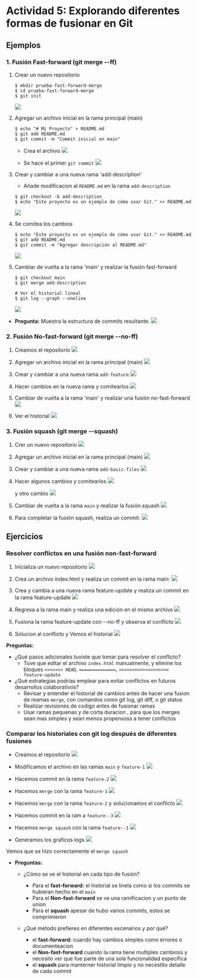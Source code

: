 # **Actividad 5: Explorando diferentes formas de fusionar en Git**

## **Ejemplos**
### **1. Fusión Fast-forward (git merge --ff)**
1. Crear un nuevo repositorio

    ```shell
    $ mkdir prueba-fast-forward-merge
    $ cd prueba-fast-forward-merge
    $ git init
    ```
    ![](img/E1-crear-directorio.png)


2. Agregar un archivo inicial en la rama principal (main)

    ```shell
    $ echo "# Mi Proyecto" > README.md
    $ git add README.md
    $ git commit -m "Commit inicial en main"
    ```

    - Crea el archivo
    ![](img/E1-crear-archivo-readme.png)

    - Se hace el primer `git commit`
    ![](img/E1-primer-commit.png)


3. Crear y cambiar a una nueva rama 'add-description'

    - Añade modificacion al `README.md` en la rama `add-description`
    ```shell
    $ git checkout -b add-description
    $ echo "Este proyecto es un ejemplo de cómo usar Git." >> README.md
    ```
    ![](img/E1-rama-fast-forward.png)


4. Se comitea los cambios
    ```shell
    $ echo "Este proyecto es un ejemplo de cómo usar Git." >> README.md
    $ git add README.md
    $ git commit -m "Agregar descripción al README.md"
    ```
    ![](img/E1-segundo-commit.png)

5. Cambiar de vuelta a la rama 'main' y realizar la fusión fast-forward
    ```shell
    $ git checkout main
    $ git merge add-description

    # Ver el historial lineal
    $ git log --graph --oneline
    ```
    ![](img/E1-rama-fast-forward.png)

- **Pregunta:** Muestra la estructura de commits resultante.
    ![](img/E1-log-graph.png)

### **2. Fusión No-fast-forward (git merge --no-ff)**

1. Creamos el repositorio
![](img/E2-crear-repositorio.png)

2. Agregar un archivo inicial en la rama principal (main)
![](img/E2-primer-commit.png)

3. Crear y cambiar a una nueva rama `add-feature`
![](img/E2-crear-rama.png)

4. Hacer cambios en la nueva rama y comitearlos
![](img/E2-segundo-commit.png)

5. Cambiar de vuelta a la rama 'main' y realizar una fusión no-fast-forward
![](img/E2-merge-no-f-f.png)

6. Ver el historial
![](img/E2-git-log-graph.png)



### **3. Fusión squash (git merge --squash)**

1.  Crer un nuevo repositorio
![](img/E3-crear-repositorio.png)

2. Agregar un archivo inicial en la rama principal (main)
![](img/E3-primer-commit.png)

3. Crear y cambiar a una nueva rama `add-basic-files`
![](img/E3-branch-squash.png)

4. Hacer algunos cambios y comitearlos
![](img/E3-segundo-commit.png)

    y otro cambio
![](img/E3-tercer-commit.png)

5. Cambiar de vuelta a la rama `main` y realizar la fusión squash
![](img/E3-merge-squash.png)

6. Para completar la fusión squash, realiza un commit:
![](img/E3-squash-final.png)


## **Ejercicios**

### **Resolver conflictos en una fusión non-fast-forward**

1. Inicializa un nuevo repositorio
![](img/C1-iniciar-repositorio.png)

2. Crea un archivo index.html y realiza un commit en la rama main:
![](img/C1-primer-commit.png)

3. Crea y cambia a una nueva rama feature-update y realiza un commit en la rama feature-update
![](img/C1-commit-branch-feature.png)


4. Regresa a la rama main y realiza una edición en el mismo archivo
![](img/C1-commit-branch-main.png)

6. Fusiona la rama feature-update con --no-ff y observa el conflicto
![](img/C1-conflicto-vsc.png)

7. Solucion al conflicto y Vemos el  historial
![](img/C1-conflicto-resuelto.png)

**Preguntas:**
- ¿Qué pasos adicionales tuviste que tomar para resolver el conflicto?
    - Tuve que editar el archivo `index.html` manualmente, y elimine los bloques `<<<<<<< HEAD`, `==============`, `>>>>>>>>>>>>>>>>>>> feature-update`
- ¿Qué estrategias podrías emplear para evitar conflictos en futuros desarrollos colaborativos?
    - Revisar y entender el historial de cambios antes de hacer una fusion de reamas `merge`, con comandos como git log, git diff, o git status
    - Realizar revisiones de codigo antes de fusionar ramas
    - Usar ramas pequenas y de corta duracion , para que los merges sean mas simples y sean menos propensoss a tener conflictos

### **Comparar los historiales con git log después de diferentes fusiones**

- Creamos el repositorio
![](img/C2-1-CREAMOS-REPOSITORIO.png)

- Modificamos el archivo en las ramas `main` y `feature-1`
![](img/C2-2-commit-main-feature-1.png)

- Hacemos commit en la rama `feature-2`
![](img/C2-3-COMMIT-FEATURE-2.png)

- Hacemos `merge` con la rama `feature-1`
![](img/C2-4-MERGE-FEATURE-1.png)

- Hacemos `merge` con la rama `feature-2` y solucionamos el conflicto 
![](img/C2-5-MERGE-FEATURE-2-SOL.png)

- Hacemos commit en la ram a `feature--3`
![](img/C2-6-COMMIT-FEATURE-3.png)

- Hacemos `merge squash` con la rama `feature--3`
![](img/C2-7-MERGE-SQUASH.png)

- Generamos los graficos logs
![](img/C2-8-GRAPH-LOG.png)

Vemos que se hizo correctamente el `merge squash`

- **Preguntas:**
    - ¿Cómo se ve el historial en cada tipo de fusión?
        - Para el **fast-forward:** el historial se linela como si los commits se hubieran hecho en el `main`
        - Para el **Non-fast-forward** se ve una ramificacion  y un punto de union
        - Para el **squash** apesar de hubo varios commits, estos se comprimieron 

    - ¿Qué método prefieres en diferentes escenarios y por qué?
        - el **fast-forward:** cuando hay cambios simples como errores o documenteacion
        - el **Non-fast-forward** cuando la rama tiene multiples cambioss y necesito ver que fue parte de una sola funcionalidad especifica
        -  el **squash** para manterner historial limpio y no necestito detalle de cada commit
